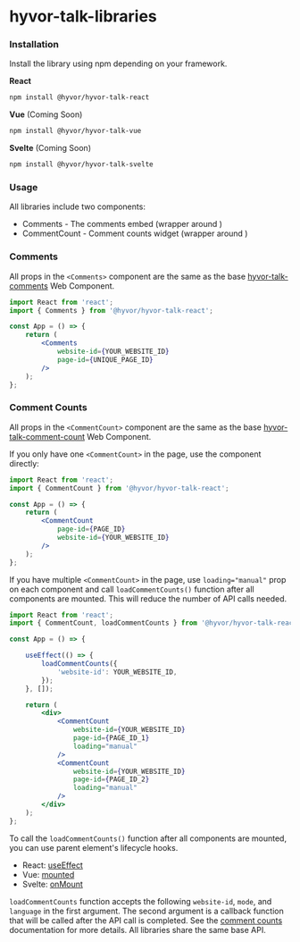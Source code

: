 # hyvor-talk-libraries

### Installation

Install the library using npm depending on your framework.

**React**

```bash
npm install @hyvor/hyvor-talk-react
```

**Vue** (Coming Soon)

```bash
npm install @hyvor/hyvor-talk-vue
```

**Svelte** (Coming Soon)

```bash
npm install @hyvor/hyvor-talk-svelte
```

### Usage

All libraries include two components:

- Comments - The comments embed (wrapper around [<hyvor-talk-comments>](https://talk.hyvor.com/docsv3/install))
- CommentCount - Comment counts widget (wrapper around [<hyvor-talk-comment-count>](https://talk.hyvor.com/docsv3/comment-counts))

### Comments

All props in the `<Comments>` component are the same as the base [hyvor-talk-comments](https://talk.hyvor.com/docsv3/install) Web Component.


```jsx
import React from 'react';
import { Comments } from '@hyvor/hyvor-talk-react';

const App = () => {
    return (
        <Comments
            website-id={YOUR_WEBSITE_ID}
            page-id={UNIQUE_PAGE_ID}
        />
    );
};
```

<!-- Vue/svelte libraries have the same API. -->

### Comment Counts

All props in the `<CommentCount>` component are the same as the base [hyvor-talk-comment-count](https://talk.hyvor.com/docsv3/comment-counts) Web Component.

If you only have one `<CommentCount>` in the page, use the component directly:

```jsx
import React from 'react';
import { CommentCount } from '@hyvor/hyvor-talk-react';

const App = () => {
    return (
        <CommentCount
            page-id={PAGE_ID}
            website-id={YOUR_WEBSITE_ID}
        />
    );
};
```

If you have multiple `<CommentCount>` in the page, use `loading="manual"` prop on each component and call `loadCommentCounts()` function after all components are mounted. This will reduce the number of API calls needed.

```jsx
import React from 'react';
import { CommentCount, loadCommentCounts } from '@hyvor/hyvor-talk-react';

const App = () => {

    useEffect(() => {
        loadCommentCounts({
            'website-id': YOUR_WEBSITE_ID,
        });
    }, []);

    return (
        <div>
            <CommentCount
                website-id={YOUR_WEBSITE_ID}
                page-id={PAGE_ID_1}
                loading="manual"
            />
            <CommentCount
                website-id={YOUR_WEBSITE_ID}
                page-id={PAGE_ID_2}
                loading="manual"
            />
        </div>
    );
};
```

To call the `loadCommentCounts()` function after all components are mounted, you can use parent element's lifecycle hooks.

* React: [useEffect](https://reactjs.org/docs/hooks-effect.html)
* Vue: [mounted](https://vuejs.org/api/options-lifecycle.html#mounted)  
* Svelte: [onMount](https://svelte.dev/docs#run-time-svelte-onmount)

`loadCommentCounts` function accepts the following `website-id`, `mode`, and `language` in the first argument. The second argument is a callback function that will be called after the API call is completed. See the [comment counts](https://talk.hyvor.com/docsv3/comment-counts) documentation for more details. All libraries share the same base API.